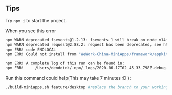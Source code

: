 
## Tips

Try `npm i` to start the project.

When you see this error

```bash
npm WARN deprecated fsevents@1.2.13: fsevents 1 will break on node v14+ and could be using insecure binaries. Upgrade to fsevents 2.
npm WARN deprecated request@2.88.2: request has been deprecated, see https://github.com/request/request/issues/3142
npm ERR! code ENOLOCAL
npm ERR! Could not install from "WeWork-China-MiniApps/framework/appkit/library" as it does not contain a package.json file.

npm ERR! A complete log of this run can be found in:
npm ERR!     /Users/dendoink/.npm/_logs/2020-06-17T02_45_33_798Z-debug.log
```

Run this command could help(This may take 7 minutes :D ):

``` bash
./build-miniapps.sh feature/desktop #replace the branch to your working branch
```